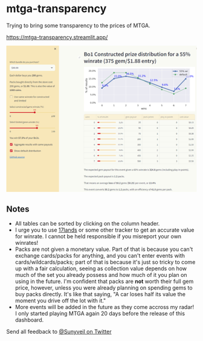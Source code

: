 # mtga-transparency
Trying to bring some transparency to the prices of MTGA.

https://mtga-transparency.streamlit.app/

![Preview](mtga%20transparency.png "Title")

## Notes
- All tables can be sorted by clicking on the column header.
- I urge you to use [17lands](https://www.17lands.com/) or some other tracker to get an accurate value for winrate. I cannot be held responsible if you misreport your own winrates!
- Packs are not given a monetary value. Part of that is because you can't exchange cards/packs for anything, and you can't enter events with cards/wildcards/packs; part of that is because it's just so tricky to come up with a fair calculation, seeing as collection value depends on how much of the set you already possess and how much of it you plan on using in the future. I'm confident that packs are **not** worth their full gem price, however, unless you were already planning on spending gems to buy packs directly. It's like that saying, "A car loses half its value the moment you drive off the lot with it."
- More events will be added in the future as they come accross my radar! I only started playing MTGA again 20 days before the release of this dashboard.

Send all feedback to [@Sunyveil on Twitter](https://twitter.com/sunyveil)
